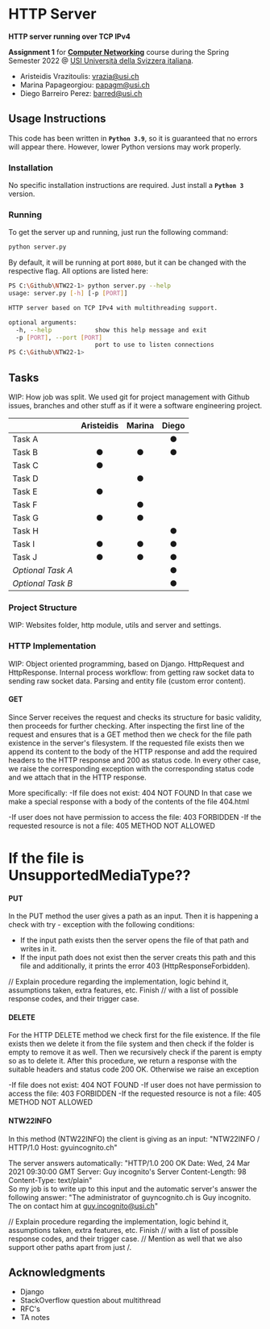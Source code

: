 # HTTP Server

**HTTP server running over TCP IPv4**

**Assignment 1** for **[Computer Networking](https://search.usi.ch/en/courses/35263648/computer-networking)**
course during the Spring Semester 2022 @ [USI Università della Svizzera italiana](https://www.usi.ch).

* Aristeidis Vrazitoulis: [vrazia@usi.ch](mailto:vrazia@usi.ch)
* Marina Papageorgiou: [papagm@usi.ch](mailto:papagm@usi.ch)
* Diego Barreiro Perez: [barred@usi.ch](mailto:barred@usi.ch)

## Usage Instructions

This code has been written in **`Python 3.9`**, so it is guaranteed that no errors will appear there.
However, lower Python versions may work properly.

### Installation

No specific installation instructions are required. Just install a **`Python 3`** version.

### Running

To get the server up and running, just run the following command:

```bash
python server.py
```

By default, it will be running at port `8080`, but it can be changed with the respective flag.
All options are listed here:

```bash
PS C:\Github\NTW22-1> python server.py --help
usage: server.py [-h] [-p [PORT]]

HTTP server based on TCP IPv4 with multithreading support.

optional arguments:
  -h, --help            show this help message and exit
  -p [PORT], --port [PORT]
                        port to use to listen connections
PS C:\Github\NTW22-1>
```

## Tasks

WIP: How job was split. We used git for project management with Github issues, branches and other
stuff as if it were a software engineering project.

|                    | **Aristeidis** | **Marina** | **Diego** |
|:-------------------|:--------------:|:----------:|:---------:|
| Task A             |                |            |     ●     |
| Task B             |       ●        |     ●      |     ●     |
| Task C             |       ●        |            |           |
| Task D             |                |     ●      |           |
| Task E             |       ●        |            |           |
| Task F             |                |     ●      |           |
| Task G             |       ●        |     ●      |           |
| Task H             |                |            |     ●     |
| Task I             |       ●        |     ●      |     ●     |
| Task J             |       ●        |     ●      |     ●     |
| _Optional Task A_  |                |            |     ●     |
| _Optional Task B_  |                |            |     ●     |

### Project Structure

WIP: Websites folder, http module, utils and server and settings.

### HTTP Implementation

WIP: Object oriented programming, based on Django. HttpRequest and HttpResponse. Internal process workflow:
from getting raw socket data to sending raw socket data. Parsing and entity file (custom error content).

#### GET

Since Server receives the request and checks its structure for basic validity,
then proceeds for further checking. After inspecting the first line of the request
and ensures that is a GET method then we check for the file path existence in the server's
filesystem. If the requested file exists then we append its content to the body of the HTTP response
and add the required headers to the HTTP response and 200 as status code. In every other case, we raise the corresponding exception with the corresponding status code and we attach that in the HTTP response.

More specifically:
-If file does not exist: 404 NOT FOUND
In that case we make a special response with a body of the contents of the file 404.html 

-If user does not have permission to access the file: 403 FORBIDDEN
-If the requested resource is not a file: 405 METHOD NOT ALLOWED
#  If the file is   UnsupportedMediaType??



#### PUT
In the PUT method the user gives a path as an input. Then it is happening a check with try - exception with the following conditions:
- If the input path exists then the server opens the file of that path and writes in it. 
- If the input path does not exist then the server creats this path and this file and additionally, it prints the error 403     (HttpResponseForbidden).

// Explain procedure regarding the implementation, logic behind it, assumptions taken, extra features, etc. Finish
// with a list of possible response codes, and their trigger case.

#### DELETE

For the HTTP DELETE method we check first for the file existence. If the file exists then we delete it from the file system
and then check if the folder is empty to remove it as well. Then we recursively check if the parent is empty so as to delete it.
After this procedure, we return a response with the suitable headers and status code 200 OK. Otherwise we raise an exception

-If file does not exist: 404 NOT FOUND
-If user does not have permission to access the file: 403 FORBIDDEN
-If the requested resource is not a file: 405 METHOD NOT ALLOWED


#### NTW22INFO
In this method (NTW22INFO) the client is giving as an input: 
                                      "NTW22INFO / HTTP/1.0
                                      Host: gyuincognito.ch"

The server answers automatically: "HTTP/1.0 200 OK
                                      Date: Wed, 24 Mar 2021 09:30:00 GMT
                                      Server: Guy incognito's Server
                                      Content-Length: 98
                                      Content-Type: text/plain"   
So my job is to write up to this input and the automatic server's answer the following answer: 
                                      "The administrator of guyncognito.ch is Guy incognito.
                                      The on contact him at guy.incognito@usi.ch"                                

// Explain procedure regarding the implementation, logic behind it, assumptions taken, extra features, etc. Finish
// with a list of possible response codes, and their trigger case.
// Mention as well that we also support other paths apart from just /.

## Acknowledgments

- Django
- StackOverflow question about multithread
- RFC's
- TA notes
